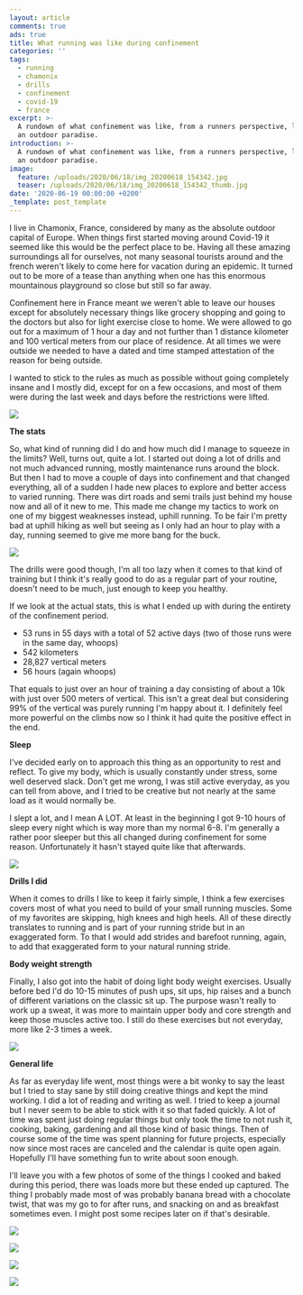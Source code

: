 ```yaml
---
layout: article
comments: true
ads: true
title: What running was like during confinement
categories: ''
tags:
  - running
  - chamonix
  - drills
  - confinement
  - covid-19
  - france
excerpt: >-
  A rundown of what confinement was like, from a runners perspective, living in
  an outdoor paradise.
introduction: >-
  A rundown of what confinement was like, from a runners perspective, living in
  an outdoor paradise.
image:
  feature: /uploads/2020/06/18/img_20200618_154342.jpg
  teaser: /uploads/2020/06/18/img_20200618_154342_thumb.jpg
date: '2020-06-19 00:00:00 +0200'
_template: post_template
---
```


I live in Chamonix, France, considered by many as the absolute outdoor capital of Europe. When things first started moving around Covid-19 it seemed like this would be the perfect place to be. Having all these amazing surroundings all for ourselves, not many seasonal tourists around and the french weren't likely to come here for vacation during an epidemic. It turned out to be more of a tease than anything when one has this enormous mountainous playground so close but still so far away.

Confinement here in France meant we weren't able to leave our houses except for absolutely necessary things like grocery shopping and going to the doctors but also for light exercise close to home. We were allowed to go out for a maximum of 1 hour a day and not further than 1 distance kilometer and 100 vertical meters from our place of residence. At all times we were outside we needed to have a dated and time stamped attestation of the reason for being outside.

I wanted to stick to the rules as much as possible without going completely insane and I mostly did, except for on a few occasions, and most of them were during the last week and days before the restrictions were lifted.

![](/uploads/2020/06/18/img_2464-2.JPG)

**The stats**

So, what kind of running did I do and how much did I manage to squeeze in the limits? Well, turns out, quite a lot. I started out doing a lot of drills and not much advanced running, mostly maintenance runs around the block. But then I had to move a couple of days into confinement and that changed everything, all of a sudden I hade new places to explore and better access to varied running. There was dirt roads and semi trails just behind my house now and all of it new to me. This made me change my tactics to work on one of my biggest weaknesses instead, uphill running. To be fair I'm pretty bad at uphill hiking as well but seeing as I only had an hour to play with a day, running seemed to give me more bang for the buck.

![](/uploads/2020/06/18/img_2488-2.JPG)

The drills were good though, I'm all too lazy when it comes to that kind of training but I think it's really good to do as a regular part of your routine, doesn't need to be much, just enough to keep you healthy.

If we look at the actual stats, this is what I ended up with during the entirety of the confinement period.

* 53 runs in 55 days with a total of 52 active days (two of those runs were in the same day, whoops)
* 542 kilometers
* 28,827 vertical meters
* 56 hours (again whoops)

That equals to just over an hour of training a day consisting of about a 10k with just over 500 meters of vertical. This isn't a great deal but considering 99% of the vertical was purely running I'm happy about it. I definitely feel more powerful on the climbs now so I think it had quite the positive effect in the end.

**Sleep**

I've decided early on to approach this thing as an opportunity to rest and reflect. To give my body, which is usually constantly under stress, some well deserved slack. Don't get me wrong, I was still active everyday, as you can tell from above, and I tried to be creative but not nearly at the same load as it would normally be.

I slept a lot, and I mean A LOT. At least in the beginning I got 9-10 hours of sleep every night which is way more than my normal 6-8. I'm generally a rather poor sleeper but this all changed during confinement for some reason. Unfortunately it hasn't stayed quite like that afterwards.

![](/uploads/2020/06/18/img_2481-2.JPG)

**Drills I did**

When it comes to drills I like to keep it fairly simple, I think a few exercises covers most of what you need to build of your small running muscles. Some of my favorites are skipping, high knees and high heels. All of these directly translates to running and is part of your running stride but in an exaggerated form. To that I would add strides and barefoot running, again, to add that exaggerated form to your natural running stride.

**Body weight strength**

Finally, I also got into the habit of doing light body weight exercises. Usually before bed I'd do 10-15 minutes of push ups, sit ups, hip raises and a bunch of different variations on the classic sit up. The purpose wasn't really to work up a sweat, it was more to maintain upper body and core strength and keep those muscles active too. I still do these exercises but not everyday, more like 2-3 times a week.

![](/uploads/2020/06/18/img_2504-2.JPG)

**General life**

As far as everyday life went, most things were a bit wonky to say the least but I tried to stay sane by still doing creative things and kept the mind working. I did a lot of reading and writing as well. I tried to keep a journal but I never seem to be able to stick with it so that faded quickly. A lot of time was spent just doing regular things but only took the time to not rush it, cooking, baking, gardening and all those kind of basic things. Then of course some of the time was spent planning for future projects, especially now since most races are canceled and the calendar is quite open again. Hopefully I'll have something fun to write about soon enough.

I'll leave you with a few photos of some of the things I cooked and baked during this period, there was loads more but these ended up captured. The thing I probably made most of was probably banana bread with a chocolate twist, that was my go to for after runs, and snacking on and as breakfast sometimes even. I might post some recipes later on if that's desirable.

![](/uploads/2020/06/18/img_2626-2-1.JPG)

![](/uploads/2020/06/18/img_2569-2.JPG)

![](/uploads/2020/06/18/img_2598-2.JPG)

![](/uploads/2020/06/18/img_2691-2.JPG)

